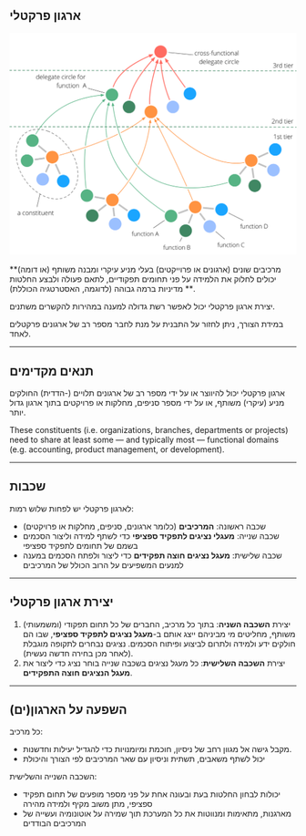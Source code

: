 ## ארגון פרקטלי

![right,fit](img/structural-patterns/fractal-organization.png)

**מרכיבים שונים (ארגונים או פרוייקטים) בעלי מניע עיקרי ומבנה משותף (או דומה) יכולים לחלוק את הלמידה על פני תחומים תפקודיים, לתאם פעולה ולבצע החלטות מדיניות ברמה גבוהה (לדוגמה, האסטרטגיה הכוללת) **.

יצירת ארגון פרקטלי יכול לאפשר רשת גדולה למענה במהירות להקשרים משתנים.

במידת הצורך, ניתן לחזור על התבנית על מנת לחבר מספר רב של ארגונים פרקטלים לאחד.

* * *

## תנאים מקדימים

ארגון פרקטלי יכול להיווצר או על ידי מספר רב של ארגונים תלויים (-הדדית) החולקים מניע (עיקרי) משותף, או על ידי מספר סניפים, מחלקות או פרויקטים בתוך ארגון גדול יותר.

These constituents (i.e. organizations, branches, departments or projects) need to share at least some — and typically most — functional domains (e.g. accounting, product management, or development).

* * *

## שכבות

לארגון פרקטלי יש לפחות שלוש רמות:

- שכבה ראשונה: **המרכיבים** (כלומר ארגונים, סניפים, מחלקות או פרויקטים)
- שכבה שנייה: **מעגלי נציגים לתפקיד ספציפי** כדי לשתף למידה וליצור הסכמים בשמם של תחומים לתפקיד ספציפי
- שכבה שלישית: **מעגל נציגים חוצה תפקידים** כדי ליצור ולפתח הסכמים במענה למנעים המשפיעים על הרוב הכולל של המרכיבים

* * *

## יצירת ארגון פרקטלי

1. יצירת **השכבה השניה**: בתוך כל מרכיב, החברים של כל תחום תפקודי (ומשמעותי) משותף, מחליטים מי מביניהם ייצג אותם ב-**מעגל נציגים לתפקיד ספציפי**, שבו הם חולקים ידע ולמידה ולתרום לביצוע ופיתוח הסכמים. נציגים נבחרים לתקופה מוגבלת (לאחר מכן בחירה חדשה נעשית).
2. יצירת **השכבה השלישית**: כל מעגל נציגים בשכבה שנייה בוחר נציג כדי ליצור את **מעגל הנציגים חוצה התפקידים**.

* * *

## השפעה על הארגון(ים)

כל מרכיב:

- מקבל גישה אל מגוון רחב של ניסיון, חוכמת ומיומנויות כדי להגדיל יעילות וחדשנות.
- יכול לשתף משאבים, תשתית וניסיון עם שאר המרכיבים לפי הצורך והיכולת

השכבה השנייה והשלישית:

- יכולות לבחון החלטות בעת ובעונה אחת על פני מספר מופעים של תחום תפקיד ספציפי, מתן משוב מקיף ולמידה מהירה
- מארגנות, מתאימות ומנווטות את כל המערכת תוך שמירה על אוטונומיה ועשייה של המרכיבים הבודדים